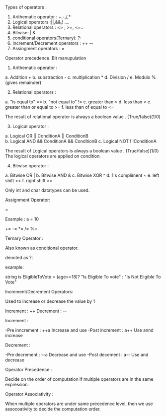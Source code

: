 Types of operators : 

1. Arithematic operator : +,-,/,*
2. Logical operators :||,&&,! ....
3. Relational operators : <> , >=, <=..
4. Bitwise: | &
5. conditional operators(Ternary):    ?:
6. Increment/Decrement operators : ++ --
7. Assingment operators : =

Operator precedence.
Bit manupulation

1. Arithematic operator : 

a. Addition +
b. substraction -
c. multiplication *
d. Division /
e. Modulo %(gives remainder)


2. Relational operators :

a. "is equal to" ==
b. "not equal to" !=
c. greater than >
d. less than <
e. greater than or equal to >=
f. less than of equal to <=

The result of relational operator is always a boolean value . (True/false)(1/0)


3. Logical operator : 

 a. Logical OR      ||      ConditionA || ConditionB   
 b. Logical AND     &&      ConditionA && ConditionB
 c. Logical NOT     !       !ConditionA


The result of Logical operators is always a boolean value . (True/false)(1/0)
The logical operators are applied on condition.


4. Bitwise operator :

a. Bitwise OR       |
b. Bitwise AND      &
c. Bitwise XOR      ^
d. 1's compliment   ~
e. left shift       <<
f. right shift      >>


Only int and char datatypes can be used.


Assignment Operator: 

 =

Example : a = 10

+=
-=
*=
/=
%=


Ternary Operator : 

Also known as conditional operator.

denoted as ?:

example:

string is EligibleToVote = (age>=18)? "Is Eligible To vote" : "Is Not Eligible To Vote"


Increment/Decrement Operators:

Used to increase or decrease the value by 1

Increment : ++
Decrement : --

Increment :

-Pre inncrement :  ++a      Increase and use
-Post increment :  a++      Use annd increase

Decrement :

-Pre decrement :   --a      Decrease and use 
-Post decement :   a--      Use and decrease


Operator Precedence :

Decide on the order of computation if multiple operators are in the same expression.

Operator Associativity :

When multiple operators are under same precedence level, then we use assocoativity 
to decide the computation order.